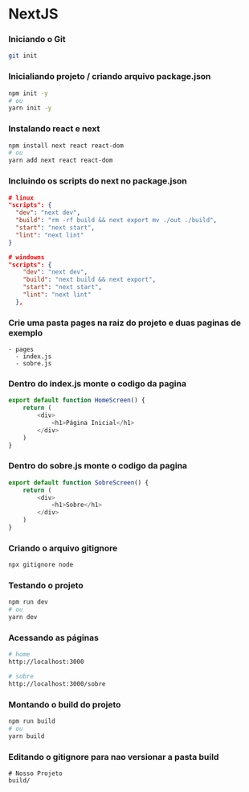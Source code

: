 # NextJS

### Iniciando o Git
```bash
git init
```

### Inicialiando projeto / criando arquivo package.json
```bash
npm init -y
# ou
yarn init -y
```

### Instalando react e next
```bash
npm install next react react-dom
# ou
yarn add next react react-dom
```

### Incluindo os scripts do next no package.json
```json
# linux
"scripts": {
  "dev": "next dev",
  "build": "rm -rf build && next export mv ./out ./build",
  "start": "next start",
  "lint": "next lint"
}

# windowns
"scripts": {
    "dev": "next dev",
    "build": "next build && next export",
    "start": "next start",
    "lint": "next lint"
  },
```

### Crie uma pasta pages na raiz do projeto e duas paginas de exemplo
```
- pages
  - index.js
  - sobre.js
```

### Dentro do index.js monte o codigo da pagina
```javascript
export default function HomeScreen() {
    return (
        <div>
            <h1>Página Inicial</h1>
        </div>
    )
}
```

### Dentro do sobre.js monte o codigo da pagina
```javascript
export default function SobreScreen() {
    return (
        <div>
            <h1>Sobre</h1>
        </div>
    )
}
```

### Criando o arquivo gitignore
```bash
npx gitignore node
```

### Testando o projeto 
```bash
npm run dev
# ou 
yarn dev
```

### Acessando as páginas 
```bash
# home
http://localhost:3000

# sobre
http://localhost:3000/sobre
```

### Montando o build do projeto
```bash
npm run build
# ou 
yarn build
```

### Editando o gitignore para nao versionar a pasta build
```
# Nosso Projeto
build/
```
